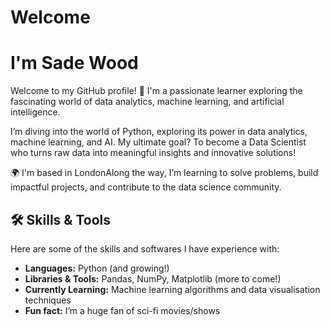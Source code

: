 # Welcome

# I'm Sade Wood
Welcome to my GitHub profile! 🎉 I'm a passionate learner exploring the fascinating world of data analytics, machine learning, and artificial intelligence. 

I’m diving into the world of Python, exploring its power in data analytics, machine learning, and AI. My ultimate goal? To become a Data Scientist who turns raw data into meaningful insights and innovative solutions!

🌍  I'm based in LondonAlong the way, I’m learning to solve problems, build impactful projects, and contribute to the data science community.

## 🛠️ Skills & Tools  
Here are some of the skills and softwares I have experience with:

- **Languages:** Python (and growing!)  
- **Libraries & Tools:** Pandas, NumPy, Matplotlib (more to come!)  
- **Currently Learning:** Machine learning algorithms and data visualisation techniques  
- **Fun fact:** I’m a huge fan of sci-fi movies/shows 

